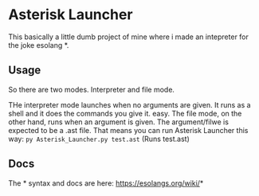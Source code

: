 # Asterisk Launcher

This basically a little dumb project of mine where i made an intepreter for the joke esolang *.

## Usage

So there are two modes. Interpreter and file mode.

THe interpreter mode launches when no arguments are given. It runs as a shell and it does the commands you give it. easy.
The file mode, on the other hand, runs when an argument is given. The argument/filwe is expected to be a .ast file. That means you can run Asterisk Launcher this way:
<code>py Asterisk_Launcher.py test.ast</code> (Runs test.ast)
 
## Docs

The * syntax and docs are here:
 https://esolangs.org/wiki/*
